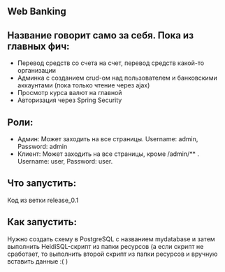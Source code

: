 ## Web Banking
## Название говорит само за себя. Пока из главных фич: 
* Перевод средств со счета на счет, перевод средств какой-то организации
* Админка с созданием crud-ом над пользователем и банковскими аккаунтами (пока только чтение через ajax)
* Просмотр курса валют на главной
* Авторизация через Spring Security

## Роли:
* Админ: Может заходить на все страницы. Username: admin, Password: admin
* Клиент: Может заходить на все страницы, кроме /admin/** . Username: user, Password: user. 

## Что запустить:
Код из ветки release_0.1

## Как запустить:
Нужно создать схему в PostgreSQL с названием mydatabase и затем выполнить HeidiSQL-скрипт из папки ресурсов (а если скрипт не сработает, то выполнить второй скрипт из папки ресурсов и вручную вставить данные :( )



